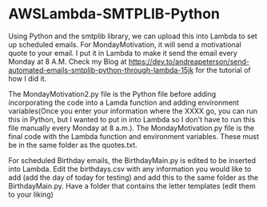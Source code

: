 # AWSLambda-SMTPLIB-Python
Using Python and the smtplib library, we can upload this into Lambda to set up scheduled emails. For MondayMotivation, it will send a motivational quote to your email. I put it in Lambda to make it send the email every Monday at 8 A.M. Check my Blog at https://dev.to/andreapeterson/send-automated-emails-smtplib-python-through-lambda-15jk for the tutorial of how I did it.

The MondayMotivation2.py file is the Python file before adding incorporating the code into a Lamda function and adding environment variables(Once you enter your information where the XXXX go, you can run this in Python, but I wanted to put in into Lambda so I don't have to run this file manually every Monday at 8 a.m.). The MondayMotivation.py file is the final code with the Lambda function and environment variables. These must be in the same folder as the quotes.txt.

For scheduled Birthday emails, the BirthdayMain.py is edited to be inserted into Lambda. Edit the birthdays.csv with any information you would like to add (add the day of today for testing) and add this to the same folder as the BirthdayMain.py. Have a folder that contains the letter templates (edit them to your liking)
